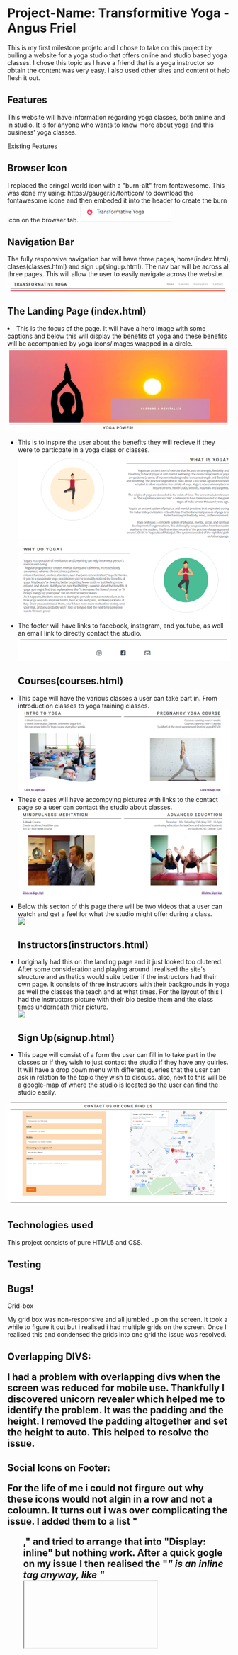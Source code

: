 <h1>Project-Name: Transformitive Yoga - Angus Friel</h1>
This is my first milestone projetc and I chose to take on this project by builing a website for a yoga studio that offers online and studio based yoga classes. I chose this topic as I have a friend that is a yoga instructor so obtain the content was very easy. I also used other sites and content ot help flesh it out.  



  
<h2>Features</h2>
This website will have information regarding yoga classes, both online and in studio. It is for anyone who wants to know more about yoga and this business’ yoga classes. 

Existing Features</h2>

<h2>Browser Icon</h2>
I replaced the oringal world icon with a "burn-alt" from fontawesome. This was done my using: https://gauger.io/fonticon/ to download the fontawesome icone and then embeded it into the header to create the burn icon on the browser tab. 

<img src="/assets/Read_Me_Images/browser.png">

<h2>Navigation Bar</h2>
The fully responsive navigation bar will have three pages, home(index.html), clases(classes.html) and sign up(singup.html). The nav bar will be across all three pages. 
This will allow the user to easily navigate across the website.

<img src="/assets/Read_Me_Images/NavBar.png">
    
<h2>The Landing Page (index.html)</h2>
<li>This is the focus of the page. It will have a hero image with some captions and below this will display the benefits of yoga and these benefits will be accompanied by yoga icons/images wrapped in a circle. </li>

<img src="/assets/Read_Me_Images/HeroHead.png">
<ul>
<li>This is to inspire the user about the benefits they will recieve if they were to particpate in a yoga class or classes. </li>

<img src="/assets/Read_Me_Images/what.png">

<img src="/assets/Read_Me_Images/why.png">

<li>The footer will have links to facebook, instagram, and youtube, as well an email link to directly contact the studio. </li>

<img src="/assets/Read_Me_Images/footer.png">


<h2>Courses(courses.html)</h2>
<li>This page will have the various classes a user can take part in. From introduction classes to yoga training classes. </li>

<img src="/assets/Read_Me_Images/courses1.png">

<li>These clases will have accompying pictures with links to the contact page so a user can contact the studio about classes.</li>

<img src="/assets/Read_Me_Images/courses2.png">

<li>Below this secton of this page there will be two videos that a user can watch and get a feel for what the studio might offer during a class.</li>

<img src="/assets/Read_Me_Images/courses-video.png">

<h2>Instructors(instructors.html)</h2>
<li>I originally had this on the landing page and it just looked too clutered. After some consideration and playing around I realised the site's structure and asthetics would suite better if the instructors had their own page. It consists of three instructors with  their backgrounds in yoga as well the classes the teach and at what times. For the layout of this I had the instructors picture with their bio beside them and the class times underneath thier picture. </li>

<img src="/assets/Read_Me_Images/instructors.png">

<h2>Sign Up(signup.html)</h2>
<li>This page will consist of a form the user can fill in to take part in the classes or if they wish to just contact the studio if they have any quiries. It will have a drop down menu with different queries that the user can ask in relation to the topic they wish to discuss. also, next to this will be a google-map of where the studio is located so the user can find the studio easily.</li>
</ul>
<img src="/assets/Read_Me_Images/contact.png">

<h2>Technologies used</h2> 
This project consists of pure HTML5 and CSS.

<h2>Testing</h2>

<h2>Bugs!</h2>

Grid-box 

My grid box was non-responsive and all jumbled up on the screen. It took a while to figure it out but i realised i had multiple grids on the screen. Once I realised this and condensed the grids into one grid the issue was resolved. 

<h2>Overlapping DIVS:    

I had a problem with overlapping divs when the screen was reduced for mobile use. Thankfully I discovered unicorn revealer which helped me to identify the problem. It was the padding and the height. I removed the padding altogether and set the height to auto. This helped to resolve the issue. 

<h2>Social Icons on Footer:

For the life of me i could not firgure out why these icons would not algin in a row and not a coloumn. It turns out i was over complicating the issue. I added them to a list "<ul>," and tried to arrange that into "Display: inline" but nothing work. After a quick gogle on my issue I then realised the "<i>" is an inline tag anyway, like "<iframe>" so once i reverted them back without a list the problem was resolved. 

<h2>Deployment

    

<h2>Where I got my idea and content for a yoga website :

https://www.nhs.uk/live-well/exercise/guide-to-yoga/#:~:text=Yoga%20is%20an%20ancient%20form,strength%20and%20flexibility)%20and%20breathing.

https://www.instagram.com/radicaltransformationyoga/

https://www.facebook.com/Radicaltransformationyoga

https://yoga.ie/

https://www.yogajournal.com/lifestyle/health/womens-health/count-yoga-38-ways-yoga-keeps-fit/

    Videos I used for the courses page.

https://www.youtube.com/watch?v=8T39OBNaNzU

https://www.youtube.com/watch?v=4C-gxOE0j7s



